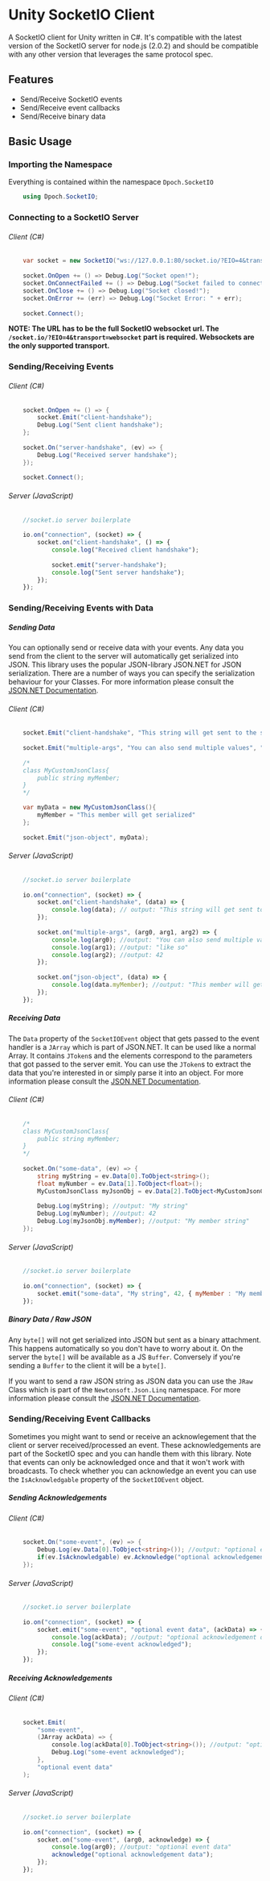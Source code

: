 # Unity SocketIO Client
A SocketIO client for Unity written in C#.
It's compatible with the latest version of the SocketIO server for node.js (2.0.2) and should be compatible with any other version that leverages the same protocol spec.

## Features
- Send/Receive SocketIO events
- Send/Receive event callbacks
- Send/Receive binary data

## Basic Usage
### Importing the Namespace
Everything is contained within the namespace `Dpoch.SocketIO`
```cs
    using Dpoch.SocketIO;
```
### Connecting to a SocketIO Server
###### Client (C#)
```cs
    var socket = new SocketIO("ws://127.0.0.1:80/socket.io/?EIO=4&transport=websocket");
    
    socket.OnOpen += () => Debug.Log("Socket open!");
    socket.OnConnectFailed += () => Debug.Log("Socket failed to connect!");
    socket.OnClose += () => Debug.Log("Socket closed!");
    socket.OnError += (err) => Debug.Log("Socket Error: " + err);
    
    socket.Connect();
```
__NOTE: The URL has to be the full SocketIO websocket url. The `/socket.io/?EIO=4&transport=websocket` part is required. Websockets are the only supported transport.__

### Sending/Receiving Events

###### Client (C#)
```cs
    socket.OnOpen += () => {
        socket.Emit("client-handshake");
        Debug.Log("Sent client handshake");
    };
    
    socket.On("server-handshake", (ev) => {
        Debug.Log("Received server handshake");
    });
    
    socket.Connect();
```

###### Server (JavaScript)
```javascript
    //socket.io server boilerplate
    
    io.on("connection", (socket) => {
        socket.on("client-handshake", () => {
            console.log("Received client handshake");
            
            socket.emit("server-handshake");
            console.log("Sent server handshake");
        });
    });
```

### Sending/Receiving Events with Data

##### Sending Data
You can optionally send or receive data with your events. Any data you send from the client to the server will automatically get serialized into JSON. This library uses the popular JSON-library JSON.NET for JSON serialization. There are a number of ways you can specify the serialization behaviour for your Classes. For more information please consult the [JSON.NET Documentation](http://www.newtonsoft.com/json/help/html/SerializationAttributes.htm).

###### Client (C#)
```cs
    socket.Emit("client-handshake", "This string will get sent to the server");
    
    socket.Emit("multiple-args", "You can also send multiple values", "like so", 42f);
    
	/*
    class MyCustomJsonClass{
        public string myMember;
    }
    */

    var myData = new MyCustomJsonClass(){
        myMember = "This member will get serialized"
    };
    
    socket.Emit("json-object", myData);
```

###### Server (JavaScript)
```javascript
    //socket.io server boilerplate
    
    io.on("connection", (socket) => {
        socket.on("client-handshake", (data) => {
            console.log(data); // output: "This string will get sent to the server"
        });
        
        socket.on("multiple-args", (arg0, arg1, arg2) => {
            console.log(arg0); //output: "You can also send multiple values"
            console.log(arg1); //output: "like so"
            console.log(arg2); //output: 42
        });
        
        socket.on("json-object", (data) => {
            console.log(data.myMember); //output: "This member will get serialized"
        });
    });
```

##### Receiving Data
The `Data` property of the `SocketIOEvent` object that gets passed to the event handler is a `JArray` which is part of JSON.NET. It can be used like a normal Array. It contains `JToken`s and the elements correspond to the parameters that got passed to the server emit. You can use the `JToken`s to extract the data that you're interested in or simply parse it into an object. For more information please consult the [JSON.NET Documentation](http://www.newtonsoft.com/json/help/html/T_Newtonsoft_Json_Linq_JToken.htm).

###### Client (C#)
```cs
	/*
    class MyCustomJsonClass{
        public string myMember;
    }
	*/
    
    socket.On("some-data", (ev) => {
        string myString = ev.Data[0].ToObject<string>();
        float myNumber = ev.Data[1].ToObject<float>();
        MyCustomJsonClass myJsonObj = ev.Data[2].ToObject<MyCustomJsonClass>();
        
        Debug.Log(myString); //output: "My string"
        Debug.Log(myNumber); //output: 42
        Debug.Log(myJsonObj.myMember); //output: "My member string"
    });
```

###### Server (JavaScript)
```javascript
    //socket.io server boilerplate
    
    io.on("connection", (socket) => {
        socket.emit("some-data", "My string", 42, { myMember : "My member string" });
    });
```

##### Binary Data / Raw JSON
Any `byte[]` will not get serialized into JSON but sent as a binary attachment. This happens automatically so you don't have to worry about it. On the server the `byte[]` will be available as a JS `Buffer`. Conversely if you're sending a `Buffer` to the client it will be a `byte[]`.

If you want to send a raw JSON string as JSON data you can use the `JRaw` Class which is part of the `Newtonsoft.Json.Linq` namespace. For more information please consult the [JSON.NET Documentation](http://www.newtonsoft.com/json/help/html/T_Newtonsoft_Json_Linq_JRaw.htm).

### Sending/Receiving Event Callbacks
Sometimes you might want to send or receive an acknowlegement that the client or server received/processed an event. These acknowledgements are part of the SocketIO spec and you can handle them with this library.
Note that events can only be acknowledged once and that it won't work with broadcasts.
To check whether you can acknowledge an event you can use the `IsAcknowledgable` property of the `SocketIOEvent` object.

##### Sending Acknowledgements
###### Client (C#)
```cs
    socket.On("some-event", (ev) => {
        Debug.Log(ev.Data[0].ToObject<string>()); //output: "optional event data"
        if(ev.IsAcknowledgable) ev.Acknowledge("optional acknowledgement data");
    });
```

###### Server (JavaScript)
```javascript
    //socket.io server boilerplate
    
    io.on("connection", (socket) => {
        socket.emit("some-event", "optional event data", (ackData) => {
            console.log(ackData); //output: "optional acknowledgement data"
            console.log("some-event acknowledged");
        });
    });
```

##### Receiving Acknowledgements
###### Client (C#)
```cs
    socket.Emit(
        "some-event", 
        (JArray ackData) => {
            console.log(ackData[0].ToObject<string>()); //output: "optional acknowlegdement data"
            Debug.Log("some-event acknowledged");
        },
        "optional event data"
    );
```

###### Server (JavaScript)
```javascript
    //socket.io server boilerplate
    
    io.on("connection", (socket) => {
        socket.on("some-event", (arg0, acknowledge) => {
            console.log(arg0); //output: "optional event data"
            acknowledge("optional acknowledgement data");
        });
    });
```

